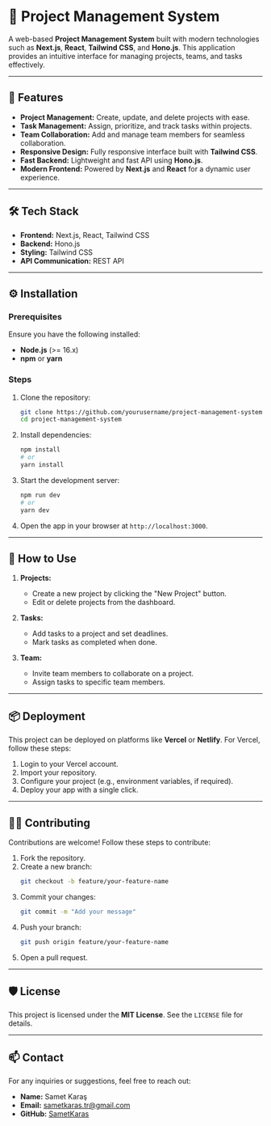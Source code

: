 # 📝 Project Management System

A web-based **Project Management System** built with modern technologies such as **Next.js**, **React**, **Tailwind CSS**, and **Hono.js**. This application provides an intuitive interface for managing projects, teams, and tasks effectively.

---

## 🚀 Features

- **Project Management:** Create, update, and delete projects with ease.
- **Task Management:** Assign, prioritize, and track tasks within projects.
- **Team Collaboration:** Add and manage team members for seamless collaboration.
- **Responsive Design:** Fully responsive interface built with **Tailwind CSS**.
- **Fast Backend:** Lightweight and fast API using **Hono.js**.
- **Modern Frontend:** Powered by **Next.js** and **React** for a dynamic user experience.

---

## 🛠️ Tech Stack

- **Frontend:** Next.js, React, Tailwind CSS
- **Backend:** Hono.js
- **Styling:** Tailwind CSS
- **API Communication:** REST API

---

## ⚙️ Installation

### Prerequisites
Ensure you have the following installed:
- **Node.js** (>= 16.x)
- **npm** or **yarn**

### Steps
1. Clone the repository:
   ```bash
   git clone https://github.com/yourusername/project-management-system.git
   cd project-management-system
   ```

2. Install dependencies:
   ```bash
   npm install
   # or
   yarn install
   ```

3. Start the development server:
   ```bash
   npm run dev
   # or
   yarn dev
   ```

4. Open the app in your browser at `http://localhost:3000`.

---

## 🌟 How to Use

1. **Projects:**
   - Create a new project by clicking the "New Project" button.
   - Edit or delete projects from the dashboard.

2. **Tasks:**
   - Add tasks to a project and set deadlines.
   - Mark tasks as completed when done.

3. **Team:**
   - Invite team members to collaborate on a project.
   - Assign tasks to specific team members.

---

## 📦 Deployment

This project can be deployed on platforms like **Vercel** or **Netlify**. For Vercel, follow these steps:

1. Login to your Vercel account.
2. Import your repository.
3. Configure your project (e.g., environment variables, if required).
4. Deploy your app with a single click.

---

## 🧑‍💻 Contributing

Contributions are welcome! Follow these steps to contribute:

1. Fork the repository.
2. Create a new branch:
   ```bash
   git checkout -b feature/your-feature-name
   ```
3. Commit your changes:
   ```bash
   git commit -m "Add your message"
   ```
4. Push your branch:
   ```bash
   git push origin feature/your-feature-name
   ```
5. Open a pull request.

---

## 🛡️ License

This project is licensed under the **MIT License**. See the `LICENSE` file for details.

---

## 📫 Contact

For any inquiries or suggestions, feel free to reach out:

- **Name:** Samet Karaş  
- **Email:** sametkaras.tr@gmail.com 
- **GitHub:** [SametKaras](https://github.com/SametKaras)

